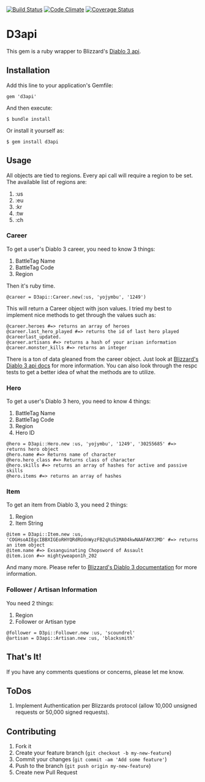 [![Build
Status](https://travis-ci.org/phereford/d3api.png?branch=master)](https://travis-ci.org/phereford/d3api)
[![Code
Climate](https://codeclimate.com/badge.png)](https://codeclimate.com/github/phereford/d3api)
[![Coverage Status](https://coveralls.io/repos/phereford/d3api/badge.png)](https://coveralls.io/r/phereford/d3api)

# D3api

This gem is a ruby wrapper to Blizzard's [Diablo 3
api](https://github.com/Blizzard/d3-api-docs).

## Installation

Add this line to your application's Gemfile:

    gem 'd3api'

And then execute:

    $ bundle install

Or install it yourself as:

    $ gem install d3api

## Usage

All objects are tied to regions. Every api call will require a region to
be set. The available list of regions are:
1. :us
2. :eu
3. :kr
4. :tw
5. :ch

### Career

To get a user's Diablo 3 career, you need to know 3 things:
1. BattleTag Name
2. BattleTag Code
3. Region

Then it's ruby time. 
```
@career = D3api::Career.new(:us, 'yojymbu', '1249')
```

This will return a Career object with json values. I tried my best to
implement nice methods to get through the values such as:
```    
@career.heroes #=> returns an array of heroes 
@career.last_hero_played #=> returns the id of last hero played
@careerlast_updated.
@career.artisans #=> returns a hash of your arisan information
@career.monster_kills #=> returns an integer
```

There is a ton of data gleaned from the career object. Just look at
[Blizzard's Diablo 3 api docs](https://github.com/Blizzard/d3-api-docs)
for more information. You can also look through the respc tests to get a
better idea of what the methods are to utilize.

### Hero

To get a user's Diablo 3 hero, you need to know 4 things:
1. BattleTag Name
2. BattleTag Code
3. Region
4. Hero ID

```
@hero = D3api::Hero.new :us, 'yojymbu', '1249', '30255685' #=>
returns hero object
@hero.name #=> Returns name of character
@hero.hero_class #=> Returns class of character
@hero.skills #=> returns an array of hashes for active and passive
skills
@hero.items #=> returns an array of hashes
```

### Item

To get an item from Diablo 3, you need 2 things:
1. Region
2. Item String
```
@item = D3api::Item.new :us,
'COGHsoAIEgcIBBXIGEoRHYQRdRUdnWyzFB2qXu51MA04kwNAAFAKYJMD' #=> returns
an item object
@item.name #=> Exsanguinating Chopsword of Assault
@item.icon #=> mightyweapon1h_202
```

And many more. Please refer to [Blizzard's Diablo 3
documentation](https://github.com/Blizzard/d3-api-docs) for
more information.

### Follower / Artisan Information
You need 2 things:
1. Region
2. Follower or Artisan type

```
@follower = D3pi::Follower.new :us, 'scoundrel'
@artisan = D3api::Artisan.new :us, 'blacksmith'
```


## That's It!

If you have any comments questions or concerns, please let me know.

## ToDos
1. Implement Authentication per Blizzards protocol (allow 10,000
   unsigned requests or 50,000 signed requests).

## Contributing

1. Fork it
2. Create your feature branch (`git checkout -b my-new-feature`)
3. Commit your changes (`git commit -am 'Add some feature'`)
4. Push to the branch (`git push origin my-new-feature`)
5. Create new Pull Request
